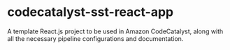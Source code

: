 # codecatalyst-sst-react-app
A template React.js project to be used in Amazon CodeCatalyst, along with all the necessary pipeline configurations and documentation.

